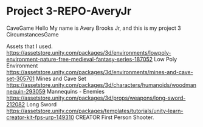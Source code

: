 # Project 3-REPO-AveryJr
CaveGame
Hello My name is Avery Brooks Jr, and this is my project 3 CircumstancesGame



Assets that I used.
https://assetstore.unity.com/packages/3d/environments/lowpoly-environment-nature-free-medieval-fantasy-series-187052
Low Poly Environment 
https://assetstore.unity.com/packages/3d/environments/mines-and-cave-set-305701
Mines and Cave Set
https://assetstore.unity.com/packages/3d/characters/humanoids/woodmannequin-293059
Mannequins - Enemies
https://assetstore.unity.com/packages/3d/props/weapons/long-sword-212082
Long Sword
https://assetstore.unity.com/packages/templates/tutorials/unity-learn-creator-kit-fps-urp-149310
CREATOR First Person Shooter.



